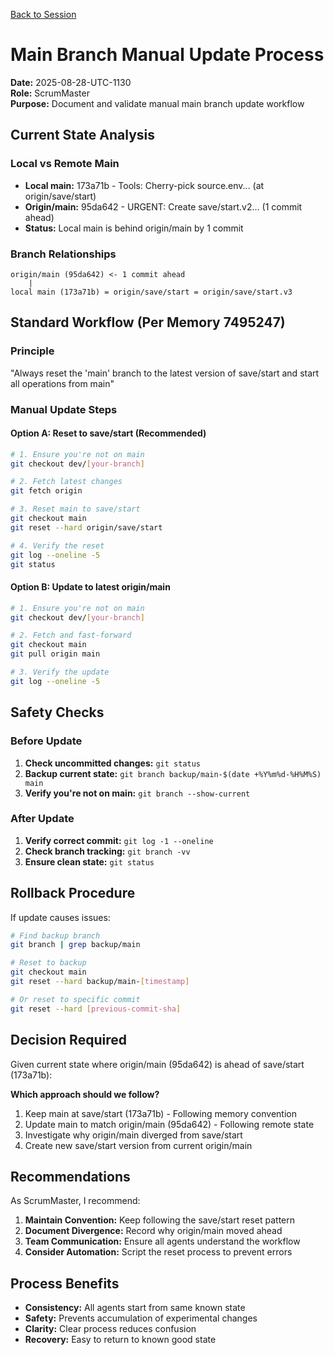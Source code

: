 [Back to Session](./)

# Main Branch Manual Update Process

**Date:** 2025-08-28-UTC-1130  
**Role:** ScrumMaster  
**Purpose:** Document and validate manual main branch update workflow

## Current State Analysis

### Local vs Remote Main
- **Local main:** 173a71b - Tools: Cherry-pick source.env... (at origin/save/start)
- **Origin/main:** 95da642 - URGENT: Create save/start.v2... (1 commit ahead)
- **Status:** Local main is behind origin/main by 1 commit

### Branch Relationships
```
origin/main (95da642) <- 1 commit ahead
    |
local main (173a71b) = origin/save/start = origin/save/start.v3
```

## Standard Workflow (Per Memory 7495247)

### Principle
"Always reset the 'main' branch to the latest version of save/start and start all operations from main"

### Manual Update Steps

#### Option A: Reset to save/start (Recommended)
```bash
# 1. Ensure you're not on main
git checkout dev/[your-branch]

# 2. Fetch latest changes
git fetch origin

# 3. Reset main to save/start
git checkout main
git reset --hard origin/save/start

# 4. Verify the reset
git log --oneline -5
git status
```

#### Option B: Update to latest origin/main
```bash
# 1. Ensure you're not on main  
git checkout dev/[your-branch]

# 2. Fetch and fast-forward
git checkout main
git pull origin main

# 3. Verify the update
git log --oneline -5
```

## Safety Checks

### Before Update
1. **Check uncommitted changes:** `git status`
2. **Backup current state:** `git branch backup/main-$(date +%Y%m%d-%H%M%S) main`
3. **Verify you're not on main:** `git branch --show-current`

### After Update
1. **Verify correct commit:** `git log -1 --oneline`
2. **Check branch tracking:** `git branch -vv`
3. **Ensure clean state:** `git status`

## Rollback Procedure

If update causes issues:
```bash
# Find backup branch
git branch | grep backup/main

# Reset to backup
git checkout main
git reset --hard backup/main-[timestamp]

# Or reset to specific commit
git reset --hard [previous-commit-sha]
```

## Decision Required

Given current state where origin/main (95da642) is ahead of save/start (173a71b):

**Which approach should we follow?**
1. Keep main at save/start (173a71b) - Following memory convention
2. Update main to match origin/main (95da642) - Following remote state
3. Investigate why origin/main diverged from save/start
4. Create new save/start version from current origin/main

## Recommendations

As ScrumMaster, I recommend:
1. **Maintain Convention:** Keep following the save/start reset pattern
2. **Document Divergence:** Record why origin/main moved ahead
3. **Team Communication:** Ensure all agents understand the workflow
4. **Consider Automation:** Script the reset process to prevent errors

## Process Benefits

- **Consistency:** All agents start from same known state
- **Safety:** Prevents accumulation of experimental changes
- **Clarity:** Clear process reduces confusion
- **Recovery:** Easy to return to known good state